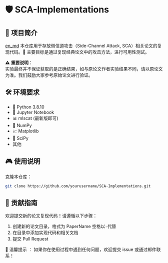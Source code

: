 # 🛡️ SCA-Implementations

## 🚀 项目简介

[en_md](./README_en.md)
本仓库用于存放侧信道攻击（Side-Channel Attack, SCA）相关论文的复现代码。🎯 主要目标是通过复现经典论文中的攻击方法，进行可用性测试。

⚠️ **重要说明**：  
实验最终并不保证获取的是正确结果，如与原论文作者实验结果不同，请以原论文为准。我们鼓励大家参考原始论文进行验证。

## 🛠️ 环境要求

- 🐍 Python 3.8.10
- 📓 Jupyter Notebook
- 📊 mlscat (最新版即可)
- 🔢 NumPy
- 📈 Matplotlib
- 🔬 SciPy
- 其他

## 🎮 使用说明

克隆本仓库：

```bash
git clone https://github.com/yourusername/SCA-Implementations.git
```

## 🤝 贡献指南

欢迎提交新的论文复现代码！请遵循以下步骤：

1. 创建新的论文目录，格式为 PaperName 空格以`-`代替
2. 在目录中添加实现代码和相关文档
3. 提交 Pull Request

🌟 温馨提示 ： 如果你在使用过程中遇到任何问题，欢迎提交 issue 或通过邮件联系！
